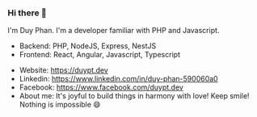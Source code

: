### Hi there 👋

I'm Duy Phan. I'm a developer familiar with PHP and Javascript.
- Backend: PHP, NodeJS, Express, NestJS
- Frontend: React, Angular, Javascript, Typescript

<!--<a href="https://github.com/duysolo">
    <img alt="Git Stats" src="https://github-readme-stats.vercel.app/api?username=duysolo&show_icons=true" align="right" height="150" />
</a>-->

- Website: https://duypt.dev
- Linkedin: https://www.linkedin.com/in/duy-phan-590060a0
- Facebook: https://www.facebook.com/duypt.dev
- About me: It's joyful to build things in harmony with love! Keep smile! Nothing is impossible 😄

